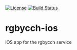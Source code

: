 [![License](http://img.shields.io/badge/license-MIT-green.svg?style=flat)](https://github.com/rgbycch/rgbycch-ios/blob/master/LICENSE)
[![Build Status](https://img.shields.io/travis/rgbycch/rgbycch-ios/master.svg?style=flat)](https://travis-ci.org/rgbycch/rgbycch-ios)

# rgbycch-ios

iOS app for the rgbycch service
